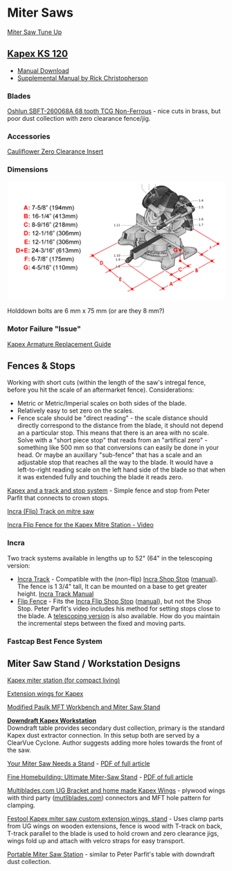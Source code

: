 # Miter Saws

[Miter Saw Tune Up](https://www.finewoodworking.com/membership/pdf/8101/011154042.pdf)

## [Kapex KS 120]()

* [Manual Download](https://www.festoolusa.com/-/media/tts/festool/festool-usa/downloads/manuals/472068_005_ks_120_usa.pdf)
* [Supplemental Manual by Rick Christopherson](https://service.festoolusa.com/media/pdf/Kapex-KS120-Supplemental-Manual.pdf)

### Blades

[Oshlun SBFT-260068A 68 tooth TCG Non-Ferrous](http://www.oshlun.com/fespro_series.html) - nice cuts in brass, but poor dust collection with zero clearance fence/jig.

### Accessories

[Cauliflower Zero Clearance Insert]()

[]()

### Dimensions

![](../assets/kapex-dimensions.gif)

Holddown bolts are 6 mm x 75 mm (or are they 8 mm?)

### Motor Failure "Issue"

[Kapex Armature Replacement Guide](http://festoolownersgroup.com/festool-how-to/help-find-kapex-armature-replacement-guide/?action=dlattach;attach=292444)

## Fences & Stops

Working with short cuts (within the length of the saw's intregal fence, before you hit the scale of an aftermarket fence). Considerations:

* Metric or Metric/Imperial scales on both sides of the blade.
* Relatively easy to set zero on the scales.
* Fence scale should be "direct reading" - the scale distance should directly correspond to the distance from the blade, it should not depend an a particular stop. This means that there is an area with no scale. Solve with a "short piece stop" that reads from an "artifical zero" - something like 500 mm so that conversions can easily be done in your head. Or maybe an auxillary "sub-fence" that has a scale and an adjustable stop that reaches all the way to the blade. It would have a left-to-right reading scale on the left hand side of the blade so that when it was extended fully and touching the blade it reads zero.

[Kapex and a track and stop system](http://festoolownersgroup.com/festool-jigs-tool-enhancements/kapex-and-a-track-and-stop-system/) - Simple fence and stop from Peter Parfit that connects to crown stops.

[Incra (Flip) Track on mitre saw](http://festoolownersgroup.com/other-tools-accessories/incra-track-on-mitre-saw/)

[Incra Flip Fence for the Kapex Mitre Station - Video](http://festoolownersgroup.com/festool-jigs-tool-enhancements/incra-flip-fence-for-the-kapex-mitre-station-video/)

### Incra

Two track systems available in lengths up to 52" (64" in the telescoping version:

* [Incra Track](https://incra.com/miter_gauges_accessories_incratracks.html) - Compatible with the (non-flip) [Incra Shop Stop](https://incra.com/miter_gauges_accessories_shopstop.html) ([manual](https://incra.com/manuals/Stop_web_use_only.pdf)). The fence is 1 3/4" tall, It can be mounted on a base to get greater height. [Incra Track Manual](https://incra.com/manuals/track.pdf)
* [Flip Fence](https://incra.com/miter_gauges_accessories_flipfence.html) - Fits the [Incra Flip Shop Stop](http://www.incrementaltools.com/Incremental_Flip_Shop_Stop_Positioner_p/flipshopstop.htm) ([manual](https://incra.com/manuals/flip_shopstop_manual.pdf)), but not the Shop Stop. Peter Parfit's video includes his method for  setting stops close to the blade. A [telescoping version](https://incra.com/miter_gauges_accessories_telescoping_flipfence.html) is also available. How do you maintain the incremental steps between the fixed and moving parts.

### Fastcap Best Fence System

## Miter Saw Stand / Workstation Designs

[Kapex miter station (for compact living)](http://festoolownersgroup.com/festool-jigs-tool-enhancements/kapex-miter-station-(for-compact-living)/)

[Extension wings for Kapex](http://festoolownersgroup.com/festool-jigs-tool-enhancements/extension-wings-for-kapex/)

[Modified Paulk MFT Workbench and Miter Saw Stand](http://festoolownersgroup.com/festool-jigs-tool-enhancements/modified-paulk-mft-workbench-and-miter-saw-stand/)

**[Downdraft Kapex Workstation](http://festoolownersgroup.com/member-projects/kapex-installation)**  
Downdraft table provides secondary dust collection, primary is the standard Kapex dust extractor connection. In this setup both are served by a ClearVue Cyclone. Author suggests adding more holes towards the front of the saw.

[Your Miter Saw Needs a Stand](https://www.finewoodworking.com/2009/12/01/your-miter-saw-needs-a-stand) - [PDF of full article](https://www.finewoodworking.com/membership/pdf/57507/011209052.pdf)

[Fine Homebuilding: Ultimate Miter-Saw Stand](https://www.finehomebuilding.com/2011/03/10/ultimate-miter-saw-stand) - [PDF of full article](https://www.finehomebuilding.com/membership/pdf/5896/021218044.pdf)

[Multiblades.com UG Bracket and home made Kapex Wings](https://www.festoolownersgroup.com/festool-jigs-tool-enhancements/multiblades-com-ug-bracket-and-home-made-kapex-wings/) - plywood wings with third party ([mutliblades.com](https://multiblades.com)) connectors and MFT hole pattern for clamping.

[Festool Kapex miter saw custom extension wings, stand](http://forum.toolsinaction.com/topic/5876-video-festool-kapex-miter-saw-custom-extension-wings-stand/) - Uses clamp parts from UG wings on wooden extensions, fence is wood with T-track on back, T-track parallel to the blade is used to hold crown and zero clearance jigs, wings fold up and attach with velcro straps for easy transport.

[Portable Miter Saw Station](https://www.simplecove.com/1215/portable-miter-saw-station/) - similar to Peter Parfit's table with downdraft dust collection.
